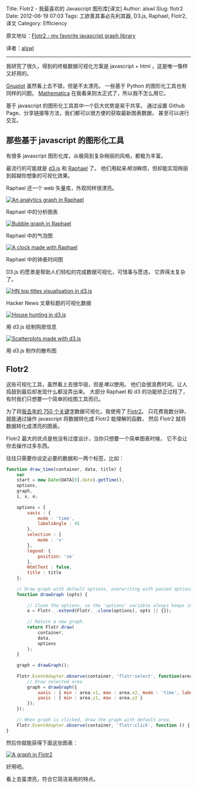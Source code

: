 Title: Flotr2 - 我最喜欢的 Javascript 图形库[译文]
Author: alswl
Slug: flotr2
Date: 2012-06-19 07:03
Tags: 工欲善其事必先利其器, D3.js, Raphael, Flotr2, 译文
Category: Efficiency


原文地址：[Flotr2 - my favorite javascript graph library][post source]

译者：[alswl][post target]

----

我研究了很久，得到的终极数据可视化方案是 javascript + html ，这是唯一像样又好用的。

[Gnuplot][Gnuplot] 虽然看上去不错，但是不太漂亮。
一些基于 Python 的图形化工具也有同样的问题。
[Mathematica][Mathematica] 在我看来则太正式了，所以我不怎么用它。

基于 javascript 的图形化工具其中一个巨大优势是易于共享。
通过设置 Github Page、分享链接等方法，我们都可以很方便的获取最新图表数据，
甚至可以进行交互。

## 那些基于 javascript 的图形化工具 ##

有很多 javascript 图形化库，从极简到复杂绚丽的风格，都极为丰富。

最流行的可能就是 [d3.js][d3.js] 和 [Raphael][Raphael] 了。
他们用起来*相当*麻烦，但却能实现绚丽到超越你想象的可视化效果。

<!-- more -->

Raphael 还一个 web 矢量库，外观同样很漂亮。

[![An analytics graph in Raphael][1]][1]

Raphael 中的分析图表

[![Bubble graph in Raphael][2]][2]

Raphael 中的气泡图

[![A clock made with Raphael][3]][3]

Raphael 中的钟表时间图

D3.js 的愿景是帮助人们轻松的完成数据可视化，可惜事与愿违，
它弄得太复杂了。

[![HN top titles visualisation in d3.js][4]][4]

Hacker News 文章标题的可视化数据

[![House hunting in d3.js][5]][5]

用 d3.js 绘制购房信息

[![Scatterplots made with d3.js][6]][6]

用 d3.js 制作的散布图

## Flotr2 ##

这些可视化工具，虽然看上去很华丽，但是*难以*使用。
他们会很浪费时间，让人捣鼓到最后却发现什么都没弄出来。
大部分 Raphael 和 d3 的功能矫正过枉了，有时我们只想要一个简单的绘图工具而已。

为了将[我去年的 750 个关键字][7]数据可视化，我使用了 [Flotr2][Flotr2]。
只花费我数分钟，就能通过操作 javascript 将数据转化成 Flotr2 能理解的函数，
然后 Flotr2 就将数据转化成漂亮的图表。

Flotr2 最大的优点是他没有过度设计，当你只想要一个简单图表时候，
它不会让你去操作过多东西。

往往只需要你设定必要的数据和一两个标签，比如：

``` javascript
function draw_time(container, data, title) {
	var
	start = new Date(DATA[0].date).getTime(),
	options,
	graph,
	i, x, o;
 
	options = {
		xaxis : {
			mode : 'time',
			labelsAngle : 45
		},
		selection : {
			mode : 'x'
		},
		legend: {
			position: 'se'
		},
		HtmlText : false,
		title : title
	};
 
	// Draw graph with default options, overwriting with passed options
	function drawGraph (opts) {
 
		// Clone the options, so the 'options' variable always keeps intact.
		o = Flotr._.extend(Flotr._.clone(options), opts || {});
 
		// Return a new graph.
		return Flotr.draw(
			container,
			data,
			options
		);
	}
 
	graph = drawGraph();
 
	Flotr.EventAdapter.observe(container, 'flotr:select', function(area){
		// Draw selected area
		graph = drawGraph({
			xaxis : { min : area.x1, max : area.x2, mode : 'time', labelsAngle : 45 },
			yaxis : { min : area.y1, max : area.y2 }
		});
	});
 
	// When graph is clicked, draw the graph with default area.
	Flotr.EventAdapter.observe(container, 'flotr:click', function () { graph = drawGraph();});
}
```

然后你就能获得下面这张图表：

[![A graph in Flotr2][8]][8]

好用吧。

看上去蛮漂亮，符合它简洁易用的特点。

[1]: https://4ocf5n.dijingchao.com/upload_dropbox/201206/Screen-Shot-2012-06-01-at-2.41.59-PM.png
[2]: https://4ocf5n.dijingchao.com/upload_dropbox/201206/Screen-Shot-2012-06-01-at-2.42.12-PM.png
[3]: https://4ocf5n.dijingchao.com/upload_dropbox/201206/Screen-Shot-2012-06-01-at-2.42.31-PM.png
[4]: https://4ocf5n.dijingchao.com/upload_dropbox/201206/Screen-Shot-2012-06-01-at-3.03.35-PM.png
[5]: https://4ocf5n.dijingchao.com/upload_dropbox/201206/Screen-Shot-2012-06-01-at-2.46.31-PM.png
[6]: https://4ocf5n.dijingchao.com/upload_dropbox/201206/Screen-Shot-2012-06-01-at-2.46.53-PM.png
[8]: https://4ocf5n.dijingchao.com/upload_dropbox/201206/Screen-Shot-2012-06-01-at-2.58.02-PM.png
[7]: http://swizec.com/blog/a-year-of-750words-com-with-shiny-graphs/swizec/4378
[Gnuplot]: http://www.gnuplot.info/
[Mathematica]: http://www.wolfram.com/products/mathematica/
[d3.js]: http://d3js.org/
[Raphael]: http://raphaeljs.com/
[Flotr2]: http://humblesoftware.com/flotr2/
[post source]: http://swizec.com/blog/flotr2-my-favorite-javascript-graph-library
[post target]: http://log4d.com/2012/06/flotr2/
